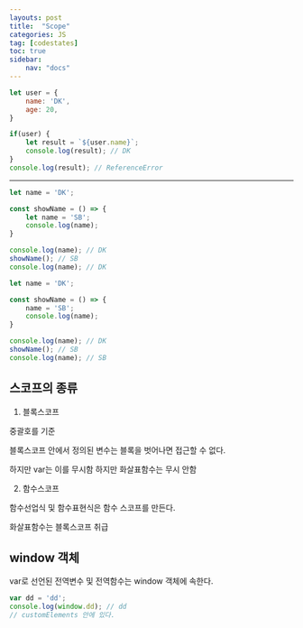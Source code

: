 ```yaml
---
layouts: post
title:  "Scope"
categories: JS
tag: [codestates]
toc: true
sidebar:
    nav: "docs"
---
```


```js
let user = {
    name: 'DK',
    age: 20,
}

if(user) {
    let result = `${user.name}`;
    console.log(result); // DK
}
console.log(result); // ReferenceError
```


---


```js
let name = 'DK';

const showName = () => {
    let name = 'SB';
    console.log(name);
}

console.log(name); // DK
showName(); // SB
console.log(name); // DK
```

```js
let name = 'DK';

const showName = () => {
    name = 'SB';
    console.log(name);
}

console.log(name); // DK
showName(); // SB
console.log(name); // SB
```

## 스코프의 종류

1. 블록스코프

중괄호를 기준

블록스코프 안에서 정의된 변수는 블록을 벗어나면 접근할 수 없다.

하지만 var는 이를 무시함
하지만 화살표함수는 무시 안함

2. 함수스코프

함수선업식 및 함수표현식은 함수 스코프를 만든다.

화살표함수는 블록스코프 취급

## window 객체

var로 선언된 전역변수 및 전역함수는 window 객체에 속한다.

```js
var dd = 'dd';
console.log(window.dd); // dd
// customElements 안에 있다.
```